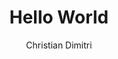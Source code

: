 ---
layout: default
title: Hello World
author: Christian Dimitri

description: 
    Lorem ipsum dolor sit amet, consectetur adipiscing elit, sed do eiusmod tempor incididunt ut labore et dolore magna aliqua. Mattis enim ut tellus elementum sagittis vitae. A arcu cursus vitae congue mauris rhoncus aenean.

---